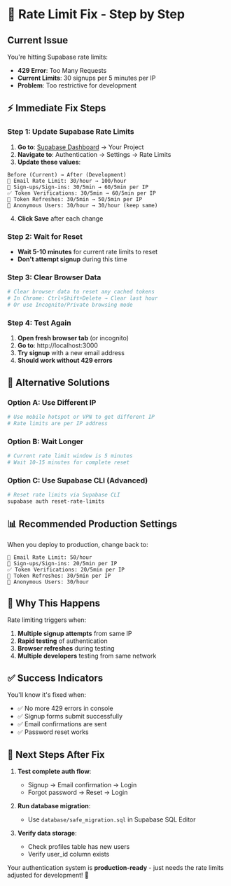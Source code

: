 # 🚨 Rate Limit Fix - Step by Step

## Current Issue
You're hitting Supabase rate limits:
- **429 Error**: Too Many Requests
- **Current Limits**: 30 signups per 5 minutes per IP
- **Problem**: Too restrictive for development

## ⚡ **Immediate Fix Steps**

### **Step 1: Update Supabase Rate Limits**

1. **Go to**: [Supabase Dashboard](https://supabase.com/dashboard) → Your Project
2. **Navigate to**: Authentication → Settings → Rate Limits
3. **Update these values**:

```
Before (Current) → After (Development)
📧 Email Rate Limit: 30/hour → 100/hour
🔐 Sign-ups/Sign-ins: 30/5min → 60/5min per IP
✅ Token Verifications: 30/5min → 60/5min per IP
🔄 Token Refreshes: 30/5min → 50/5min per IP
👤 Anonymous Users: 30/hour → 30/hour (keep same)
```

4. **Click Save** after each change

### **Step 2: Wait for Reset**
- **Wait 5-10 minutes** for current rate limits to reset
- **Don't attempt signup** during this time

### **Step 3: Clear Browser Data**
```bash
# Clear browser data to reset any cached tokens
# In Chrome: Ctrl+Shift+Delete → Clear last hour
# Or use Incognito/Private browsing mode
```

### **Step 4: Test Again**
1. **Open fresh browser tab** (or incognito)
2. **Go to**: http://localhost:3000
3. **Try signup** with a new email address
4. **Should work without 429 errors**

## 🔧 **Alternative Solutions**

### **Option A: Use Different IP**
```bash
# Use mobile hotspot or VPN to get different IP
# Rate limits are per IP address
```

### **Option B: Wait Longer**
```bash
# Current rate limit window is 5 minutes
# Wait 10-15 minutes for complete reset
```

### **Option C: Use Supabase CLI (Advanced)**
```bash
# Reset rate limits via Supabase CLI
supabase auth reset-rate-limits
```

## 📊 **Recommended Production Settings**

When you deploy to production, change back to:

```
📧 Email Rate Limit: 50/hour
🔐 Sign-ups/Sign-ins: 20/5min per IP
✅ Token Verifications: 20/5min per IP
🔄 Token Refreshes: 30/5min per IP
👤 Anonymous Users: 30/hour
```

## 🎯 **Why This Happens**

Rate limiting triggers when:
1. **Multiple signup attempts** from same IP
2. **Rapid testing** of authentication
3. **Browser refreshes** during testing
4. **Multiple developers** testing from same network

## ✅ **Success Indicators**

You'll know it's fixed when:
- ✅ No more 429 errors in console
- ✅ Signup forms submit successfully
- ✅ Email confirmations are sent
- ✅ Password reset works

## 🔄 **Next Steps After Fix**

1. **Test complete auth flow**:
   - Signup → Email confirmation → Login
   - Forgot password → Reset → Login
   
2. **Run database migration**:
   - Use `database/safe_migration.sql` in Supabase SQL Editor
   
3. **Verify data storage**:
   - Check profiles table has new users
   - Verify user_id column exists

Your authentication system is **production-ready** - just needs the rate limits adjusted for development! 🚀